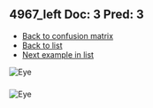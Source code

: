 ## 4967_left Doc: 3 Pred: 3
- [Back to confusion matrix](https://github.com/juliandewit/kaggle_retinopathy/blob/master/matrix.md)
- [Back to list](https://github.com/juliandewit/kaggle_retinopathy/blob/master/lists/33/list.md)
- [Next example in list](https://github.com/juliandewit/kaggle_retinopathy/blob/master/lists/33/51/5139_right.md)

![Eye](https://retinopaty.blob.core.windows.net/size1024/4967_left_3.jpeg)

### 

![Eye]()
